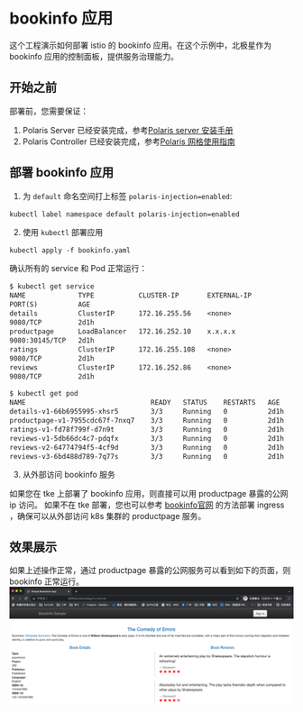 # bookinfo 应用

这个工程演示如何部署 istio 的 bookinfo 应用。在这个示例中，北极星作为 bookinfo 应用的控制面板，提供服务治理能力。

## 开始之前

部署前，您需要保证：

1. Polaris Server 已经安装完成，参考[Polaris server 安装手册](https://github.com/PolarisMesh/website/blob/main/docs/zh/doc/%E5%BF%AB%E9%80%9F%E5%85%A5%E9%97%A8/%E5%AE%89%E8%A3%85%E6%9C%8D%E5%8A%A1%E7%AB%AF.md)
2. Polaris Controller 已经安装完成，参考[Polaris 网格使用指南](https://github.com/PolarisMesh/website/blob/main/docs/zh/doc/%E5%BF%AB%E9%80%9F%E5%85%A5%E9%97%A8/%E4%BD%BF%E7%94%A8k8s%E5%92%8C%E6%9C%8D%E5%8A%A1%E7%BD%91%E6%A0%BC.md)

## 部署 bookinfo 应用

1. 为 `default` 命名空间打上标签 `polaris-injection=enabled`:

```shell
kubectl label namespace default polaris-injection=enabled 
```

2. 使用 `kubectl` 部署应用

```shell
kubectl apply -f bookinfo.yaml
```

确认所有的 service 和 Pod 正常运行：

```shell
$ kubectl get service
NAME             TYPE           CLUSTER-IP       EXTERNAL-IP     PORT(S)          AGE
details          ClusterIP      172.16.255.56    <none>          9080/TCP         2d1h
productpage      LoadBalancer   172.16.252.10    x.x.x.x         9080:30145/TCP   2d1h
ratings          ClusterIP      172.16.255.108   <none>          9080/TCP         2d1h
reviews          ClusterIP      172.16.252.86    <none>          9080/TCP         2d1h
```

```shell
$ kubectl get pod
NAME                               READY   STATUS    RESTARTS   AGE
details-v1-66b6955995-xhsr5        3/3     Running   0          2d1h
productpage-v1-7955cdc67f-7nxq7    3/3     Running   0          2d1h
ratings-v1-fd78f799f-d7n9t         3/3     Running   0          2d1h
reviews-v1-5db66dc4c7-pdqfx        3/3     Running   0          2d1h
reviews-v2-64774794f5-4cf9d        3/3     Running   0          2d1h
reviews-v3-6bd488d789-7q77s        3/3     Running   0          2d1h
```
3. 从外部访问 bookinfo 服务

如果您在 tke 上部署了 bookinfo 应用，则直接可以用 productpage 暴露的公网 ip 访问。 如果不在 tke 部署，您也可以参考 [bookinfo官网](https://istio.io/latest/zh/docs/examples/bookinfo/) 的方法部署 ingress ，确保可以从外部访问 k8s 集群的 productpage 服务。


## 效果展示

如果上述操作正常，通过 productpage 暴露的公网服务可以看到如下的页面，则 bookinfo 正常运行。
![img.png](pic/img.png)